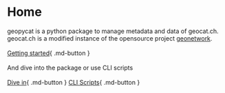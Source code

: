 # Home

geopycat is a python package to manage metadata and data of geocat.ch. 
geocat.ch is a modified instance of the opensource project [geonetwork](https://geonetwork-opensource.org/).
<br>
<br>
[Getting started](getting-started){ .md-button }
<br>
<br>
And dive into the package or use CLI scripts
<br>
<br>
[Dive in](geocat){ .md-button }
[CLI Scripts](cli_tools/Backup_geocat){ .md-button }